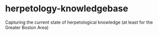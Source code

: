 # herpetology-knowledgebase
Capturing the current state of herpetological knowledge (at least for the Greater Boston Area)
